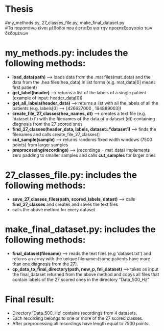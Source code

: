 # Thesis

#my_methods.py, 27_classes_file.py, make_final_dataset.py\
#Τα παραπάνω είναι μέθοδοι που έφτιαξα για την προεπεξεργασία των δεδομένων
# my_methods.py: includes the following methods: 
  * <b>load_data(path)</b> --> loads data from the .mat files(mat_data) and the data from the .hea files(hea_data) in list forms (e.g. mat_data[0] means first patient)
  * <b>get_label(header)</b> --> returns a list of the labels of a single patient (example of input: header_data[0])
  * <b>get_all_labels(header_data)</b> --> returns a list with all the labels of all the patients (e.g. labels[0] --> [426627000 , 164889003])
  * <b>create_file_27_classes(hea_names, dt)</b> --> creates a text file (e.g. 'dataset.txt') with the filenames of the data of a dataset (dt) containing diagnosis from the 27 scored ones
  * <b>find_27_classes(header_data, labels, dataset="dataset1)</b> --> finds the filenames and calls create_file_27_classes()
  * <b>cut_sample(sample)</b> --> returns randoms fixed width windows (7500 points) from larger samples
  * <b>preprocessing(recordings)</b> --> (recordings = mat_data) implements zero padding to smaller samples and calls <b>cut_samples</b> for larger ones

# 27_classes_file.py: includes the following methods:
  * <b>save_27_classes_files(path, scored_labels, datast)</b> --> calls <b>find_27_classes</b> and creates and saves the text files
  * calls the above method for every dataset

# make_final_dataset.py: includes the following methods:
* <b>final_dataset(filename)</b> --> reads the text files (e.g 'dataset.txt') and returns an array with the unique filenames(some patients have more than one diagnosis from the 27).
* <b>cp_data_to_final_directory(path, new_p, fnl_dataset)</b> --> takes as input the final_dataset returned from the above method and copys all files that contain labels of the 27 scored ones in the directory "Data_500_Hz"
# Final result:
* Directory 'Data_500_Hz' contains recordings from 4 datasets.
* Each recording belongs to one or more of the 27 scored classes. 
* After preprocessing all recordings have length equal to 7500 points.

